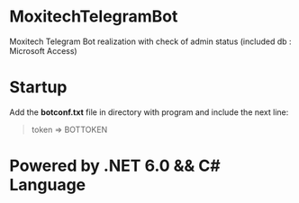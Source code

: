 # MoxitechTelegramBot
  Moxitech Telegram Bot realization with check of admin status (included db :  Microsoft Access)
# Startup
  Add the __botconf.txt__ file in directory with program and include the next line:
  >token => BOTTOKEN
# Powered by .NET 6.0 && C# Language
 
